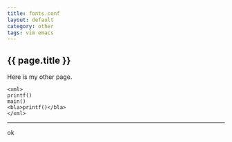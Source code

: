 ```yaml
---
title: fonts.conf
layout: default
category: other
tags: vim emacs
---
```


<h2>{{ page.title }}</h2>

Here is my other page.

    <xml>
    printf()
    main()
    <bla>printf()</bla>
    </xml>
---
ok
